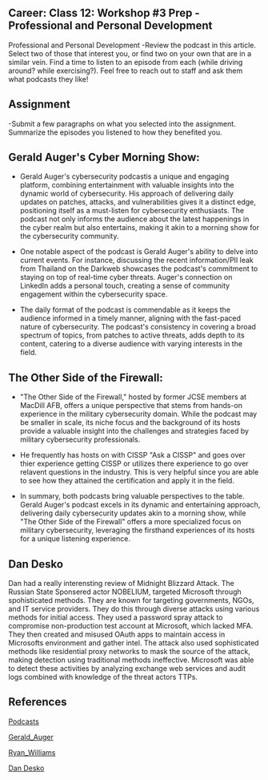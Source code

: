 ## Career: Class 12: Workshop #3 Prep - Professional and Personal Development

Professional and Personal Development
-Review the podcast in this article. Select two of those that interest you, or find two on your own that are in a similar vein. Find a time to listen to an episode from each (while driving around? while exercising?). Feel free to reach out to staff and ask them what podcasts they like!
## Assignment
-Submit a few paragraphs on what you selected into the assignment. Summarize the episodes you listened to how they benefited you.

## Gerald Auger's Cyber Morning Show:

- Gerald Auger's cybersecurity podcastis a unique and engaging platform, combining entertainment with valuable insights into the dynamic world of cybersecurity. His approach of delivering daily updates on patches, attacks, and vulnerabilities gives it a distinct edge, positioning itself as a must-listen for cybersecurity enthusiasts. The podcast not only informs the audience about the latest happenings in the cyber realm but also entertains, making it akin to a morning show for the cybersecurity community.

- One notable aspect of the podcast is Gerald Auger's ability to delve into current events. For instance, discussing the recent information/PII leak from Thailand on the Darkweb showcases the podcast's commitment to staying on top of real-time cyber threats. Auger's connection on LinkedIn adds a personal touch, creating a sense of community engagement within the cybersecurity space.

- The daily format of the podcast is commendable as it keeps the audience informed in a timely manner, aligning with the fast-paced nature of cybersecurity. The podcast's consistency in covering a broad spectrum of topics, from patches to active threats, adds depth to its content, catering to a diverse audience with varying interests in the field.

## The Other Side of the Firewall:

- "The Other Side of the Firewall," hosted by former JCSE members at MacDill AFB, offers a unique perspective that stems from hands-on experience in the military cybersecurity domain. While the podcast may be smaller in scale, its niche focus and the background of its hosts provide a valuable insight into the challenges and strategies faced by military cybersecurity professionals.

- He frequently has hosts on with CISSP "Ask a CISSP" and goes over thier experience getting CISSP or utilizes there experience to go over relavent questions in the industry. This is very helpful since you are able to see how they attained the certification and apply it in the field.

- In summary, both podcasts bring valuable perspectives to the table. Gerald Auger's podcast excels in its dynamic and entertaining approach, delivering daily cybersecurity updates akin to a morning show, while "The Other Side of the Firewall" offers a more specialized focus on military cybersecurity, leveraging the firsthand experiences of its hosts for a unique listening experience.

## Dan Desko

Dan had a really interensting review of Midnight Blizzard Attack. The Russian State Sponsered actor NOBELIUM, targeted Microsoft through spohisticated methods. They are known for targeting governments, NGOs, and IT service providers. They do this through diverse attacks using various methods for initial access. They used a password spray attack to compromise non-production test account at Microsoft, which lacked MFA. They then created and misused OAuth apps to maintain access in Microsofts environment and gather intel. The attack also used sophisticated methods like residential proxy networks to mask the source of the attack, making detection using traditional methods ineffective. Microsoft was able to detect these activities by analyzing exchange web services and audit logs combined with knowledge of the threat actors TTPs.


## References

[Podcasts](https://www.codefellows.org/blog/our-favorite-tech-podcasts-for-2021/)

[Gerald_Auger](https://www.linkedin.com/in/geraldauger/)

[Ryan_Williams](https://www.linkedin.com/in/ryrysecurityguy/)

[Dan Desko](https://www.linkedin.com/in/dan-desko/)